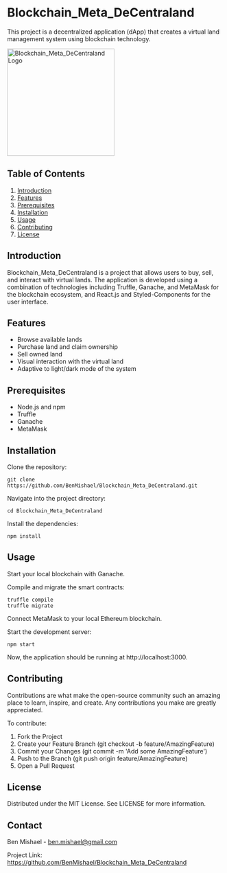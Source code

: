 # Blockchain_Meta_DeCentraland

This project is a decentralized application (dApp) that creates a virtual land management system using blockchain technology.

<img src="https://i.ibb.co/JWTDnDp/ezgif-com-webp-to-png.png" alt="Blockchain_Meta_DeCentraland Logo" width="250" height="250">

## Table of Contents

1. [Introduction](#introduction)
2. [Features](#features)
3. [Prerequisites](#prerequisites)
4. [Installation](#installation)
5. [Usage](#usage)
6. [Contributing](#contributing)
7. [License](#license)

## Introduction

Blockchain_Meta_DeCentraland is a project that allows users to buy, sell, and interact with virtual lands. The application is developed using a combination of technologies including Truffle, Ganache, and MetaMask for the blockchain ecosystem, and React.js and Styled-Components for the user interface.

## Features

- Browse available lands
- Purchase land and claim ownership
- Sell owned land
- Visual interaction with the virtual land
- Adaptive to light/dark mode of the system

## Prerequisites

- Node.js and npm
- Truffle
- Ganache
- MetaMask

## Installation

Clone the repository:

```shell
git clone https://github.com/BenMishael/Blockchain_Meta_DeCentraland.git
```

Navigate into the project directory:

```shell
cd Blockchain_Meta_DeCentraland
```

Install the dependencies:
```shell
npm install
```

## Usage

Start your local blockchain with Ganache.

Compile and migrate the smart contracts:
```shell
truffle compile
truffle migrate
```

Connect MetaMask to your local Ethereum blockchain.

Start the development server:

```shell
npm start
```

Now, the application should be running at http://localhost:3000.

## Contributing

Contributions are what make the open-source community such an amazing place to learn, inspire, and create. Any contributions you make are greatly appreciated.

To contribute:

1. Fork the Project
2. Create your Feature Branch (git checkout -b feature/AmazingFeature)
3. Commit your Changes (git commit -m 'Add some AmazingFeature')
4. Push to the Branch (git push origin feature/AmazingFeature)
5. Open a Pull Request

## License

Distributed under the MIT License. See LICENSE for more information.

## Contact
Ben Mishael - ben.mishael@gmail.com

Project Link: https://github.com/BenMishael/Blockchain_Meta_DeCentraland

